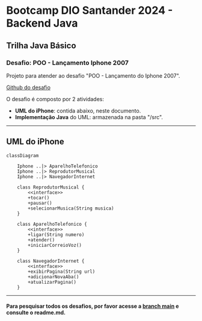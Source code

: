 # Bootcamp DIO Santander 2024 - Backend Java
## Trilha Java Básico
### Desafio: POO - Lançamento Iphone 2007

Projeto para atender ao desafio "POO - Lançamento do Iphone 2007".

[Github do desafio](https://github.com/digitalinnovationone/trilha-java-basico/tree/main/desafios/controle-fluxo)

O desafio é composto por 2 atividades:

- **UML do iPhone**: contida abaixo, neste documento.
- **Implementação Java** do UML: armazenada na pasta "/src".

---
## UML do iPhone

```mermaid
classDiagram

    Iphone ..|> AparelhoTelefonico
    Iphone ..|> ReprodutorMusical
    Iphone ..|> NavegadorInternet

    class ReprodutorMusical {
        <<interface>>
        +tocar()
        +pausar()
        +selecionarMusica(String musica)
    }
    
    class AparelhoTelefonico {
        <<interface>>
        +ligar(String numero)
        +atender()
        +iniciarCorreioVoz()
    }

    class NavegadorInternet {
        <<interface>>
        +exibirPagina(String url)
        +adicionarNovaAba()
        +atualizarPagina()
    }

```

---
#### Para pesquisar todos os desafios, por favor acesse a [branch main](https://github.com/alexandre-melgarejo/dio-java-basico/tree/main) e consulte o readme.md.
